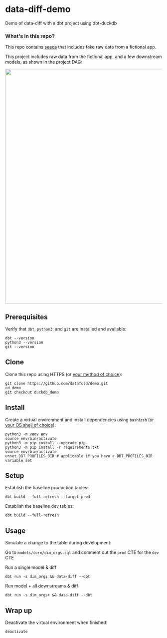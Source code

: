 # data-diff-demo
Demo of data-diff with a dbt project using dbt-duckdb

### What's in this repo?
This repo contains [seeds](https://docs.getdbt.com/docs/building-a-dbt-project/seeds) that includes fake raw data from a fictional app.

This project includes raw data from the fictional app, and a few downstream models, as shown in the project DAG:

<p align="center">
    <img src="img/demo_project_dag.png" width="750">
</p>

## Prerequisites

Verify that `dbt`, `python3`, and `git` are installed and available:
```shell
dbt --version
python3 --version
git --version
```

## Clone

Clone this repo using HTTPS (or [your method of choice](docs/clone.md)):

```shell
git clone https://github.com/datafold/demo.git
cd demo
git checkout duckdb_demo
```

</details>

## Install
Create a virtual environment and install dependencies using `bash`/`zsh` (or [your OS shell of choice](docs/virtual-environment.md)):

```shell
python3 -m venv env
source env/bin/activate
python3 -m pip install --upgrade pip
python3 -m pip install -r requirements.txt
source env/bin/activate
unset DBT_PROFILES_DIR # applicable if you have a DBT_PROFILES_DIR variable set
```

## Setup

Establish the baseline production tables:
```shell
dbt build --full-refresh --target prod
```

Establish the baseline dev tables:
```shell
dbt build --full-refresh
```

## Usage

Simulate a change to the table during development:

Go to `models/core/dim_orgs.sql` and comment out the `prod` CTE for the `dev` CTE

Run a single model & diff
```
dbt run -s dim_orgs && data-diff --dbt
```

Run model + all downstreams & diff
```
dbt run -s dim_orgs+ && data-diff --dbt
```

## Wrap up
Deactivate the virtual environment when finished:

```shell
deactivate
```
